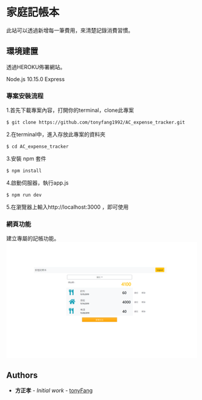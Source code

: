 # 家庭記帳本

此站可以透過新增每一筆費用，來清楚記錄消費習慣。


## 環境建置

透過HEROKU佈署網站。

Node.js 10.15.0
Express



### 專案安裝流程

1.首先下載專案內容，打開你的terminal，clone此專案
```
$ git clone https://github.com/tonyfang1992/AC_expense_tracker.git
```
2.在terminal中，進入存放此專案的資料夾
```
$ cd AC_expense_tracker
```
3.安裝 npm 套件
```
$ npm install 
```
4.啟動伺服器，執行app.js
```
$ npm run dev
```
5.在瀏覽器上輸入http://localhost:3000 ，即可使用


### 網頁功能
建立專屬的記帳功能。
![image](https://github.com/tonyfang1992/AC_expense_tracker/blob/master/expense-tracker.png)

## Authors

* **方正孝** - *Initial work* - [tonyFang](https://github.com/tonyfang1992)




